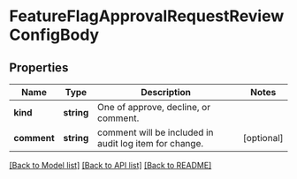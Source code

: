 # FeatureFlagApprovalRequestReviewConfigBody

## Properties
Name | Type | Description | Notes
------------ | ------------- | ------------- | -------------
**kind** | **string** | One of approve, decline, or comment. | 
**comment** | **string** | comment will be included in audit log item for change. | [optional] 

[[Back to Model list]](../README.md#documentation-for-models) [[Back to API list]](../README.md#documentation-for-api-endpoints) [[Back to README]](../README.md)


